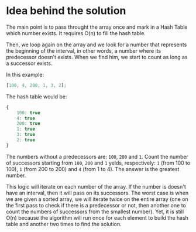 # Idea behind the solution

The main point is to pass throught the array once and mark in a Hash Table which number exists. It requires O(n) to fill the hash table.

Then, we loop again on the array and we look for a number that represents the beginning of the interval, in other words, a number where its predecessor doesn't exists. When we find him, we start to count as long as a successor exists.

In this example:

```js
[100, 4, 200, 1, 3, 2];
```

The hash table would be:

```js
{
    100: true
    4: true
    200: true
    1: true
    3: true
    2: true
}
```

The numbers without a predecessors are: `100`, `200` and `1`. Count the number of successors starting from `100`, `200` and `1` yelds, respectively: `1` (from 100 to 100), `1` (from 200 to 200) and `4` (from 1 to 4). The answer is the greatest number.

This logic will iterate on each number of the array. If the number is doesn't have an interval, then it will pass on its successors. The worst case is when we are given a sorted array, we will iterate twice on the entire array (one on the first pass to check if there is a predecessor or not, then another one to count the numbers of successors from the smallest number).
Yet, it is still O(n) because the algorithm will run once for each element to build the hash table and another two times to find the solution.
